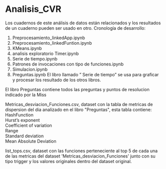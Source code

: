 # Analisis_CVR


Los cuadernos de este análisis de datos están relacionados y  los resultados de un cuaderno pueden ser usado en otro.
Cronología de desarrollo:
1.	 Preprocesamiento_linkedApp.ipynb
2.	Preprocesamiento_linkedFuntion.ipynb
3.	KMeans.ipynb
4.	analisis exploratorio Timer.ipynb
5.	Serie de tiempo.ipynb
6.	Patrones de invocaciones con tipo de funciones.ipynb
7.  Simulacion.ipynb
8. Preguntas.ipynb
El libro llamado ” Serie de tiempo” se usa para graficar y  procesar los resultado de los otros libros.

El libro Preguntas contiene todos las preguntas y puntos de resolucion indicado por la Miss

Metricas_desviacion_Funciones.csv, dataset con la tabla de metricas de dispersion del dia analizado en el libro "Preguntas", esta tabla contiene: 
HashFunction	
Hurst’s exponent	
Coefficient of variation	
Range	
Standard deviation	
Mean Absolute Deviation

list_tops.csv, dataset con las funciones perteneciente al top 5 de cada una de las metricas del dataset 'Metricas_desviacion_Funciones' junto con su tipo trigger y los valores originales dentro del dataset original.

